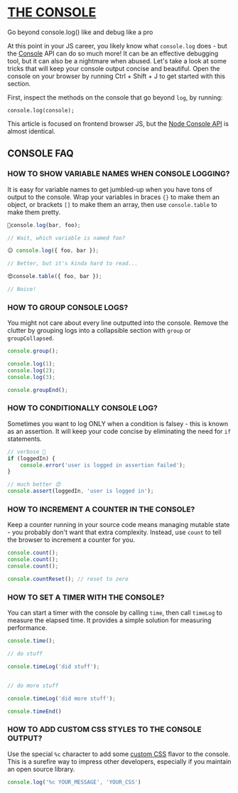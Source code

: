 # [THE CONSOLE](https://www.youtube.com/watch?v=L8CDt1J3DAw)
Go beyond console.log() like and debug like a pro 

At this point in your JS career, you likely know what `console.log` does - but the [Console](https://developers.google.com/web/tools/chrome-devtools/console) API can do so much more! It can be an effective debugging tool, but it can also be a nightmare when abused. Let's take a look at some tricks that will keep your console output concise and beautiful. Open the console on your browser by running Ctrl + Shift + J to get started with this section.

First, inspect the methods on the console that go beyond `log`, by running:

```
console.log(console);
```

This article is focused on frontend browser JS, but the [Node Console API](https://nodejs.org/api/console.html) is almost identical.

## CONSOLE FAQ 

### HOW TO SHOW VARIABLE NAMES WHEN CONSOLE LOGGING?

It is easy for variable names to get jumbled-up when you have tons of output to the console. Wrap your variables in braces `{}` to make them an object, or brackets `[]` to make them an array, then use `console.table` to make them pretty.

```js
💩console.log(bar, foo);

// Wait, which variable is named foo? 

😐 console.log({ foo, bar });

// Better, but it's kinda hard to read...

😍console.table({ foo, bar });

// Noice!
```

### HOW TO GROUP CONSOLE LOGS?

You might not care about every line outputted into the console. Remove the clutter by grouping logs into a collapsible section with `group` or `groupCollapsed`.

```js
console.group();

console.log(1);
console.log(2);
console.log(3);

console.groupEnd();
```

### HOW TO CONDITIONALLY CONSOLE LOG?

Sometimes you want to log ONLY when a condition is falsey - this is known as an assertion. It will keep your code concise by eliminating the need for `if` statements.

```js
// verbose 💩
if (loggedIn) {
    console.error('user is logged in assertion failed');
}

// much better 😍 
console.assert(loggedIn, 'user is logged in');
```

### HOW TO INCREMENT A COUNTER IN THE CONSOLE?

Keep a counter running in your source code means managing mutable state - you probably don't want that extra complexity. Instead, use `count` to tell the browser to increment a counter for you.

```js
console.count();
console.count();
console.count();

console.countReset(); // reset to zero
```

### HOW TO SET A TIMER WITH THE CONSOLE?

You can start a timer with the console by calling `time`, then call `timeLog` to measure the elapsed time. It provides a simple solution for measuring performance.

```js
console.time();

// do stuff

console.timeLog('did stuff');


// do more stuff

console.timeLog('did more stuff');

console.timeEnd()
```

### HOW TO ADD CUSTOM CSS STYLES TO THE CONSOLE OUTPUT?

Use the special `%c` character to add some [custom CSS](https://stackoverflow.com/questions/7505623/colors-in-javascript-console) flavor to the console. This is a surefire way to impress other developers, especially if you maintain an open source library.

```js
console.log('%c YOUR_MESSAGE', 'YOUR_CSS')
```